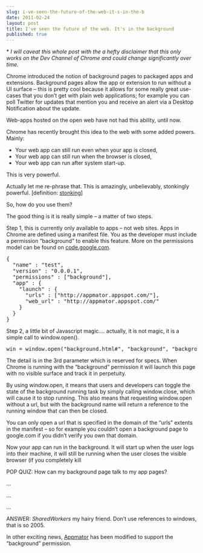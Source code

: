 ```yaml
---
slug: i-ve-seen-the-future-of-the-web-it-s-in-the-b
date: 2011-02-24
layout: post
title: I've seen the future of the web. It's in the background
published: true
---
```

<p>*
<em>I will caveat this whole post with the a hefty disclaimer that this only
works on the Dev Channel of Chrome and could change significantly over
time.</em></p>

<p>Chrome introduced the notion of background pages to packaged apps and
extensions. Background pages allow the app or extension to run without a UI
surface &ndash; this is pretty cool because it allows for some really great
use-cases that you don&rsquo;t get with plain web applications; for example you
can poll Twitter for updates that mention you and receive an alert via a
Desktop Notification about the update.</p>

<p>Web-apps hosted on the open web have not had this ability, until now.</p>

<p>Chrome has recently brought this idea to the web with some added powers.
 Mainly:</p>

<ul>
<li>Your web app can still run even when your app is closed,</li>
<li>Your web app can still run when the browser is closed,</li>
<li>Your web app can run after system start-up.</li>
</ul>


<p>This is very powerful.</p>

<p>Actually let me re-phrase that.  This is amazingly, unbelievably, stonkingly
powerful. [definition: <a href="http://www.urbandictionary.com/define.php?term=stonking">stonking</a>]</p>

<p>So, how do you use them?</p>

<p>The good thing is it is really simple &ndash; a matter of two steps.</p>

<p>Step 1, this is currently only available to apps &ndash; not web sites.  Apps in
Chrome are defined using a manifest file.  You as the developer must include
a permission &ldquo;background&rdquo; to enable this feature.  More on the permissions
model can be found on <a href="http://code.google.com/chrome/extensions/manifest.html#permissions">code.google.com</a>.</p>

<div class="CodeRay">
  <div class="code"><pre>{
  <span class="ke"><span class="dl">&quot;</span><span class="k">name</span><span class="dl">&quot;</span></span> : <span class="s"><span class="dl">&quot;</span><span class="k">test</span><span class="dl">&quot;</span></span>,
  <span class="ke"><span class="dl">&quot;</span><span class="k">version</span><span class="dl">&quot;</span></span> : <span class="s"><span class="dl">&quot;</span><span class="k">0.0.0.1</span><span class="dl">&quot;</span></span>,
  <span class="ke"><span class="dl">&quot;</span><span class="k">permissions</span><span class="dl">&quot;</span></span> : [<span class="s"><span class="dl">&quot;</span><span class="k">background</span><span class="dl">&quot;</span></span>],
  <span class="ke"><span class="dl">&quot;</span><span class="k">app</span><span class="dl">&quot;</span></span> : {
    <span class="ke"><span class="dl">&quot;</span><span class="k">launch</span><span class="dl">&quot;</span></span> : {
      <span class="ke"><span class="dl">&quot;</span><span class="k">urls</span><span class="dl">&quot;</span></span> : [<span class="s"><span class="dl">&quot;</span><span class="k">http://appmator.appspot.com/</span><span class="dl">&quot;</span></span>],
      <span class="ke"><span class="dl">&quot;</span><span class="k">web_url</span><span class="dl">&quot;</span></span> : <span class="s"><span class="dl">&quot;</span><span class="k">http://appmator.appspot.com/</span><span class="dl">&quot;</span></span>
    }
  }
}</pre></div>
</div>


<p>Step 2, a little bit of Javascript magic&hellip;. actually, it is not magic, it
is a simple call to window.open().</p>

<div class="CodeRay">
  <div class="code"><pre>win = window.open(<span class="s"><span class="dl">&quot;</span><span class="k">background.html#</span><span class="dl">&quot;</span></span>, <span class="s"><span class="dl">&quot;</span><span class="k">background</span><span class="dl">&quot;</span></span>, <span class="s"><span class="dl">&quot;</span><span class="k">background</span><span class="dl">&quot;</span></span>);</pre></div>
</div>


<p>The detail is in the 3rd parameter which is reserved for specs.  When Chrome
is running with the &ldquo;background&rdquo; permission it will launch this page with no
visible surface and track it in perpetuity.</p>

<p>By using window.open, it means that users and developers can toggle the
state of the background running task by simply calling window.close, which
will cause it to stop running.  This also means that requesting window.open
without a url, but with the background name will return a reference to the
running window that can then be closed.</p>

<p>You can only open a url that is specified in the domain of the &ldquo;urls&rdquo;
extents in the manifest &ndash; so for example you couldn&rsquo;t open a background page
to google.com if you didn&rsquo;t verify you own that domain.</p>

<p>Now your app can run in the background.  It will start up when the user logs
into their machine, it will still be running when the user closes the
visible browser (if you completely kill</p>

<p>POP QUIZ:  How can my background page talk to my app pages?</p>

<p>&hellip;</p>

<p>&hellip;</p>

<p>&hellip;</p>

<p>ANSWER: <em>SharedWorkers</em> my hairy friend.  Don&rsquo;t use references to windows,
that is so 2005.</p>

<p>In other exciting news, <a href="http://appmator.appspot.com/">Appmator</a> has been
modified to support the &ldquo;background&rdquo; permission.</p>

